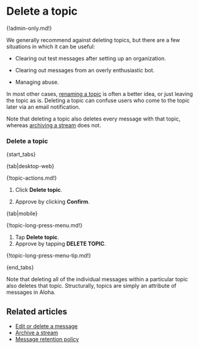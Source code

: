 # Delete a topic

{!admin-only.md!}

We generally recommend against deleting topics, but there are a few
situations in which it can be useful:

* Clearing out test messages after setting up an organization.

* Clearing out messages from an overly enthusiastic bot.

* Managing abuse.

In most other cases, [renaming a topic](/help/rename-a-topic) is often a
better idea, or just leaving the topic as is. Deleting a topic can confuse
users who come to the topic later via an email notification.

Note that deleting a topic also deletes every message with that topic,
whereas [archiving a stream](/help/archive-a-stream) does not.

### Delete a topic

{start_tabs}

{tab|desktop-web}

{!topic-actions.md!}

1. Click **Delete topic**.

1. Approve by clicking **Confirm**.

{tab|mobile}

{!topic-long-press-menu.md!}

1. Tap **Delete topic**.
1. Approve by tapping **DELETE TOPIC**.

{!topic-long-press-menu-tip.md!}

{end_tabs}

Note that deleting all of the individual messages within a particular
topic also deletes that topic. Structurally, topics are simply an
attribute of messages in Aloha.

## Related articles

* [Edit or delete a message](/help/edit-or-delete-a-message)
* [Archive a stream](/help/archive-a-stream)
* [Message retention policy](/help/message-retention-policy)
